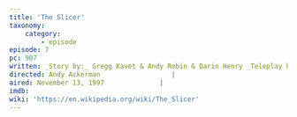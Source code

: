 ```yaml
---
title: 'The Slicer'
taxonomy:
    category:
        - episode
episode: 7
pc: 907         
written: _Story by:_ Gregg Kavet & Andy Robin & Darin Henry _Teleplay by:_ Gregg Kavet & Andy Robin |
directed: Andy Ackerman                  |
aired: November 13, 1997              |
imdb:
wiki: 'https://en.wikipedia.org/wiki/The_Slicer'
---
```

